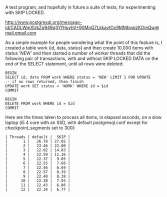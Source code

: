 A test program, and hopefully in future a suite of tests, for 
experimenting with SKIP LOCKED.

http://www.postgresql.org/message-id/CADLWmXUkZq949q3YfHuyhV+90MnQ7LkkavtOv9MMbvqjzKOmQw@mail.gmail.com

As a simple example for people wondering what the point of this
feature is, I created a table work (id, data, status)
and then create 10,000 items with status 'NEW' and then started
a number of worker threads that did the following pair of
transactions, with and without SKIP LOCKED DATA on the end of the
SELECT statement, until all rows were deleted:

    BEGIN
    SELECT id, data FROM work WHERE status = 'NEW' LIMIT 1 FOR UPDATE
    -- if no rows returned, then finish
    UPDATE work SET status = 'WORK' WHERE id = $id
    COMMIT
    
    BEGIN
    DELETE FROM work WHERE id = $id
    COMMIT

Here are the times taken to process all items, in elapsed seconds, on
a slow laptop (i5 4 core with an SSD, with default postgresql.conf
except for checkpoint_segments set to 300):

    | Threads | default |  SKIP |
    |       1 |   26.78 | 27.02 |
    |       2 |   23.46 | 22.00 |
    |       3 |   22.02 | 14.83 |
    |       4 |   22.59 | 11.16 |
    |       5 |   22.37 |  9.05 |
    |       6 |   22.55 |  7.66 |
    |       7 |   22.46 |  6.69 |
    |       8 |   22.57 |  8.39 |
    |       9 |   22.40 |  8.38 |
    |      10 |   22.38 |  7.93 |
    |      11 |   22.43 |  6.86 |
    |      12 |   22.34 |  6.77 |

